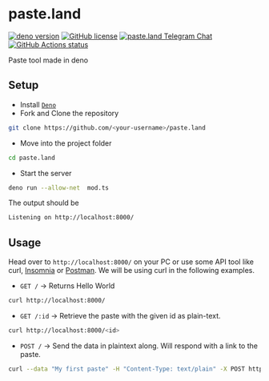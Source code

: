 # paste.land

[![deno version](https://img.shields.io/badge/deno-^1.5.2-lightgrey?logo=deno)](https://github.com/denoland/deno)
[![GitHub license](https://img.shields.io/github/license/daemon1024/paste.land)](/LICENSE)
[![paste.land Telegram Chat](https://img.shields.io/badge/chat-paste.land-blue?logo=telegram)](https://t.me/paste_land)
[![GitHub Actions status](https://github.com/daemon1024/paste.land/workflows/deno/badge.svg?branch=master)](https://github.com//daemon1024/paste.land/actions)

Paste tool made in deno

## Setup 

- Install [`Deno`](https://deno.land/#installation)
- Fork and Clone the repository 
```sh
git clone https://github.com/<your-username>/paste.land
```
- Move into the project folder
```sh
cd paste.land
```
- Start the server
```sh
deno run --allow-net  mod.ts
```

The output should be 
```sh
Listening on http://localhost:8000/
```

## Usage

Head over to `http://localhost:8000/` on your PC or use some API tool like curl, [Insomnia](https://insomnia.rest/) or [Postman](https://www.postman.com/). We will be using curl in the following examples.

- `GET /` -> Returns Hello World
```sh
curl http://localhost:8000/
```
- `GET /:id` -> Retrieve the paste with the given id as plain-text.
```sh
curl http://localhost:8000/<id>
```
- `POST /` -> Send the data in plaintext along. Will respond with a link to the paste.
```sh
curl --data "My first paste" -H "Content-Type: text/plain" -X POST http://localhost:8000/
```

